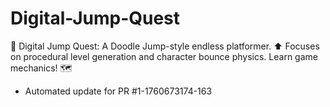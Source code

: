 # Digital-Jump-Quest
🐸 Digital Jump Quest: A Doodle Jump-style endless platformer. ⬆️ Focuses on procedural level generation and character bounce physics. Learn game mechanics! 🗺️


- Automated update for PR #1-1760673174-163